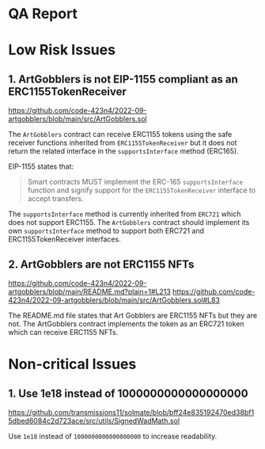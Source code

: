 # QA Report

# Low Risk Issues

## 1. ArtGobblers is not EIP-1155 compliant as an ERC1155TokenReceiver

https://github.com/code-423n4/2022-09-artgobblers/blob/main/src/ArtGobblers.sol

The `ArtGobblers` contract can receive ERC1155 tokens using the safe receiver functions inherited from `ERC1155TokenReceiver` but it does not return the related interface in the `supportsInterface` method (ERC165).

EIP-1155 states that:
> Smart contracts MUST implement the ERC-165 `supportsInterface` function and signify support for the `ERC1155TokenReceiver` interface to accept transfers.

The `supportsInterface` method is currently inherited from `ERC721` which does not support ERC1155. The `ArtGobblers` contract should implement its own `supportsInterface` method to support both ERC721 and ERC1155TokenReceiver interfaces.

## 2. ArtGobblers are not ERC1155 NFTs

https://github.com/code-423n4/2022-09-artgobblers/blob/main/README.md?plain=1#L213
https://github.com/code-423n4/2022-09-artgobblers/blob/main/src/ArtGobblers.sol#L83

The README.md file states that Art Gobblers are ERC1155 NFTs but they are not. The ArtGobblers contract implements the token as an ERC721 token which can receive ERC1155 NFTs.

# Non-critical Issues

## 1. Use 1e18 instead of 1000000000000000000

https://github.com/transmissions11/solmate/blob/bff24e835192470ed38bf15dbed6084c2d723ace/src/utils/SignedWadMath.sol

Use `1e18` instead of `1000000000000000000` to increase readability.
